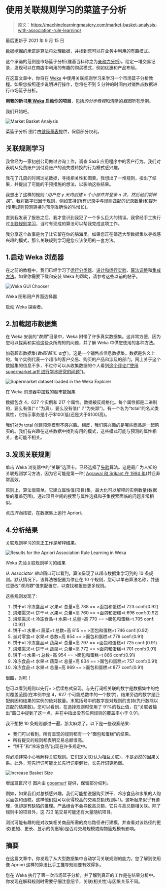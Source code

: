 # 使用关联规则学习的菜篮子分析

> 原文：<https://machinelearningmastery.com/market-basket-analysis-with-association-rule-learning/>

最后更新于 2021 年 9 月 15 日

[数据挖掘](https://machinelearningmastery.com/what-is-data-mining-and-kdd/ "What is Data Mining and KDD")的承诺是算法将处理数据，并找到您可以在业务中利用的有趣模式。

这个承诺的范例是市场篮子分析(维基百科称之为[亲和力分析](https://en.wikipedia.org/wiki/Market_basket_analysis))。给定一堆交易记录，发现可以在商店中利用的有趣的购买模式，例如优惠和产品布局。

在这篇文章中，你将在 [Weka](https://machinelearningmastery.com/what-is-the-weka-machine-learning-workbench/ "What is the Weka Machine Learning Workbench") 中使用关联规则学习来学习一个市场篮子分析教程。如果您按照逐步说明进行操作，您将在不到 5 分钟的时间内对销售点数据进行市场篮子分析。

**用我的新书[用 Weka](https://machinelearningmastery.com/machine-learning-mastery-weka/) 启动你的项目**，包括*的分步教程*和清晰的*截图*所有示例。

我们开始吧。

![Market Basket Analysis](https://machinelearningmastery.com/wp-content/uploads/2014/03/market-basket-analysis.jpg)

菜篮子分析
图片由[健康量表](https://www.flickr.com/photos/healthgauge/9669593604/sizes/o/)提供，保留部分权利。

## 关联规则学习

我曾经为一家初创公司做过咨询工作，调查 SaaS 应用程序中的客户行为。我们对表明从免费账户到付费账户的流失或转换的行为模式感兴趣。

我花了几周的时间浏览数据，寻找相关性和图表。我想出了一堆规则，指出了结果，并提出了可能的干预措施的想法，以影响这些结果。

我想出了这样的规则:“*用户在 y 天内创建 x 个小部件并登录 n 次，然后他们将转换*”。我将数字归因于规则，例如支持(所有记录中与规则匹配的记录数量)和提升(使用规则预测转换时预测准确性的%增长)。

直到我发表了报告之后，我才意识到我犯了一个多么巨大的错误。我曾经手工执行过[关联规则学习](https://en.wikipedia.org/wiki/Association_rule_learning)，当时有现成的算法可以帮我完成这项工作。

我分享这个故事是为了让它留在你的脑海里。如果您正在筛选大型数据集以寻找感兴趣的模式，那么关联规则学习是您应该使用的一套方法。

## 1.启动 Weka 浏览器

在之前的教程中，我们已经学习了[运行分类器](https://machinelearningmastery.com/how-to-run-your-first-classifier-in-weka/ "How to Run Your First Classifier in Weka")、[设计和运行实验](https://machinelearningmastery.com/design-and-run-your-first-experiment-in-weka/ "Design and Run your First Experiment in Weka")、[算法调整](https://machinelearningmastery.com/how-to-tune-a-machine-learning-algorithm-in-weka/ "How to Tune a Machine Learning Algorithm in Weka")和[集成方法](https://machinelearningmastery.com/improve-machine-learning-results-with-boosting-bagging-and-blending-ensemble-methods-in-weka/ "Improve Machine Learning Results with Boosting, Bagging and Blending Ensemble Methods in Weka")。如果你需要下载和安装 Weka 的帮助，请参考这些以前的帖子。

![Weka GUI Chooser](https://machinelearningmastery.com/wp-content/uploads/2014/02/weka-loader.png)

Weka 图形用户界面选择器

启动 Weka 探索者。

## 2.加载超市数据集

在 Weka 安装的“*数据*”目录中，Weka 附带了许多真实数据集。这非常方便，因为您可以探索和实验这些众所周知的问题，并了解 Weka 中供您使用的各种方法。

加载超市数据集(*数据/超市. arff* )。这是一个销售点信息数据集。数据是名义上的，每个实例代表一个超市的客户交易、购买的产品和涉及的部门。网上关于这个数据集的信息不多，不过你可以从收集数据的个人看到[这个评论(“使用 supermarket.arff 进行学术研究的问题”)](https://list.waikato.ac.nz/hyperkitty/list/wekalist@list.waikato.ac.nz/thread/M5Y6F2ZMYQFBWJTUHJNRHHRS27RWSNQL/)。

![Supermarket dataset loaded in the Weka Explorer](https://machinelearningmastery.com/wp-content/uploads/2014/03/Screen-Shot-2014-03-09-at-1.36.59-PM.png)

在 Weka 浏览器中加载的超市数据集

数据包含 4，627 个实例和 217 个属性。数据被反规格化。每个属性都是二进制的，要么有值(“ *t* ”为真)，要么没有值(“*？*“为失踪”)。有一个名为“total”的名义类属性，它指示事务是小于\$100(低)还是大于\$100(高)。

我们对为 total 创建预测模型不感兴趣。相反，我们感兴趣的是哪些商品是一起购买的。我们有兴趣在这些数据中找到有用的模式，这些模式可能与预测的属性相关，也可能不相关。

## 3.发现关联规则

单击 Weka 浏览器中的“关联”选项卡。已经选择了[先验](https://en.wikipedia.org/wiki/Apriori_algorithm)算法。这是最广为人知的关联规则学习方法，因为它可能是第一种( [Agrawal 和 Srikant 在 1994 年](http://rakesh.agrawal-family.com/papers/vldb94apriori.pdf))并且非常高效。

原则上，算法很简单。它建立属性值(项目)集，最大化可以解释的实例数量(数据集的覆盖范围)。通过项目空间的搜索与属性选择和子集搜索面临的问题非常相似。

点击*开始*按钮，在数据集上运行 Apriori。

## 4.分析结果

关联规则学习的真正工作是解释结果。

![Results for the Apriori Association Rule Learning in Weka](https://machinelearningmastery.com/wp-content/uploads/2014/03/Screen-Shot-2014-03-09-at-1.43.39-PM.png)

Weka 先验关联规则学习的结果

从 *Associator 输出*窗口可以看到，算法呈现了从超市数据集学习到的 10 条规则。默认情况下，该算法被配置为停止在 10 个规则，您可以单击算法名称，并通过更改“*规则数*”值来配置它，以查找和报告更多规则。

这些规则发现了:

1.  饼干=t 冷冻食品=t 水果=t 总量=高 788 == >面包和蛋糕=t 723 conf:(0.92)
2.  烘焙需求=t 饼干=t 水果=t 总量=高 760 == >面包和蛋糕=t 696 conf:(0.92)
3.  烘焙需求=t 冷冻食品=t 水果=t 总量=高 770 == >面包和蛋糕=t 705 conf:(0.92)
4.  饼干=t 水果=t 蔬菜=t 总数=高 815 == >面包和蛋糕=t 746 conf:(0.92)
5.  派对零食=t 水果=t 总数=高 854 == >面包和蛋糕=t 779 conf:(0.91)
6.  饼干=t 冷冻食品=t 蔬菜=t 总量=高 797 == >面包和蛋糕=t 725 conf:(0.91)
7.  烘焙需求=t 饼干=t 蔬菜=t 总量=高 772 == >面包和蛋糕=t 701 conf:(0.91)
8.  饼干=t 水果=t 总数=高 954 == >面包和蛋糕=t 866 conf:(0.91)
9.  冷冻食品=t 水果=t 蔬菜=t 总量=高 834 == >面包和蛋糕=t 757 conf:(0.91)
10.  冷冻食品=t 水果=t 总量=高 969 == >面包和蛋糕=t 877 conf:(0.91)

很酷，对吧！

您可以看到规则以先行= >后续格式呈现。与先行词相关联的数字是数据集中的绝对覆盖范围(在本例中是 4，627 个可能总数中的一个数字)。结果旁边的数字是匹配前因和结果的实例的绝对数量。末尾括号中的数字是对规则的支持(先行数除以匹配的结果数)。您可以看到，在选择规则时使用了 91%的截止值，在“关联者输出”窗口中提到了这一点，并在中指出没有任何规则的覆盖率小于 0.91。

我不想把 10 条规则都过一遍，那太麻烦了。以下是一些观察结果:

*   我们可以看到，所有呈现的规则都有一个“面包和蛋糕”的结果。
*   所有提交的规则都表明交易总额很高。
*   “饼干”和“冷冻食品”出现在许多规定中。

你必须非常小心地解释关联规则。它们是关联(认为相互关联)，不是必然的因果关系。此外，短先行词可能比长先行词更健壮，长先行词更脆弱。

![Increase Basket Size](https://machinelearningmastery.com/wp-content/uploads/2014/03/increase-basket-size.jpg)

增加篮筐尺寸
图片由 [goosmurf](https://www.flickr.com/photos/goosmurf/2488276329/sizes/l/) 提供，保留部分权利。

例如，如果我们对总额感兴趣，我们可能想说服购买饼干、冷冻食品和水果的人购买面包和蛋糕，这样他们就可以获得较高的交易总额(规则#1)。这听起来似乎有道理，但却是有缺陷的推理。产品组合不会导致高总额，它只与高总额相关联。除了规则中的项目外，这 723 笔交易可能还有大量随机项目。

测试可能有趣的是对收集相关商品所需的商店路径进行建模，并查看对该路径的更改(更短、更长、显示的优惠等)是否对交易规模或购物篮规模有影响。

## 摘要

在这篇文章中，你发现了从大型数据集中自动学习关联规则的能力。您了解到使用像 Apriori 这样的算法比手工推导规则要有效得多。

您在 Weka 执行了第一次市场篮子分析，并了解到真正的工作是在结果分析中。你发现在解释规则时需要仔细注意细节，关联(相关性)与因果关系不同。